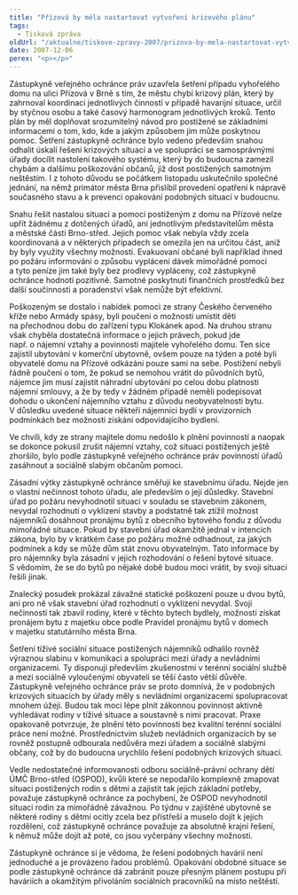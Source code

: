```yaml
---
title: "Přízová by měla nastartovat vytvoření krizového plánu"
tags:
  - Tisková zpráva
oldUrl: "/aktualne/tiskove-zpravy-2007/prizova-by-mela-nastartovat-vytvoreni-krizoveho-planu"
date: 2007-12-06
perex: "<p></p>"
---
```


<!-- imported from the old website -->

<p class="Normln-web">Zástupkyně veřejného ochránce práv uzavřela šetření případu vyhořelého domu na ulici Přízová v Brně s tím, že městu chybí krizový plán, který by zahrnoval koordinaci jednotlivých činností v případě havarijní situace, určil by styčnou osobu a také časový harmonogram jednotlivých kroků. Tento plán by měl doplňovat srozumitelný návod pro postižené se základními informacemi o tom, kdo, kde a jakým způsobem jim může poskytnou pomoc. Šetření zástupkyně ochránce bylo vedeno především snahou odhalit úskalí řešení krizových situací a ve spolupráci se samosprávnými úřady docílit nastolení takového systému, který by do budoucna zamezil chybám a dalšímu poškozování občanů, již dost postižených samotným neštěstím. I z tohoto důvodu se počátkem listopadu uskutečnilo společné jednání, na němž primátor města Brna přislíbil provedení opatření k nápravě současného stavu a k prevenci opakování podobných situací v budoucnu.</p><p class="Normln-web">Snahu řešit nastalou situaci a pomoci postiženým z domu na Přízové nelze upřít žádnému z dotčených úřadů, ani jednotlivým představitelům města a městské části Brno-střed. Jejich pomoc však nebyla vždy zcela koordinovaná a v některých případech se omezila jen na určitou část, aniž by byly využity všechny možnosti. Evakuovaní občané byli například ihned po požáru informováni o způsobu vyplácení dávek mimořádné pomoci a tyto peníze jim také byly bez prodlevy vypláceny, což zástupkyně ochránce hodnotí pozitivně. Samotné poskytnutí finančních prostředků bez další součinnosti a poradenství však nemůže být efektivní.</p><p class="Normln-web">Poškozeným se dostalo i nabídek pomoci ze strany Českého červeného kříže nebo Armády spásy, byli poučeni o možnosti umístit děti na přechodnou dobu do zařízení typu Klokánek apod. Na druhou stranu však chyběla dostatečná informace o jejich právech, pokud jde např. o nájemní vztahy a povinnosti majitele vyhořelého domu. Ten sice zajistil ubytování v komerční ubytovně, ovšem pouze na týden a poté byli obyvatelé domu na Přízové odkázáni pouze sami na sebe. Postižení nebyli řádně poučeni o tom, že pokud se nemohou vrátit do původních bytů, nájemce jim musí zajistit náhradní ubytování po celou dobu platnosti nájemní smlouvy, a že by tedy v žádném případě neměli podepisovat dohodu o ukončení nájemního vztahu z důvodu neobyvatelnosti bytu. V důsledku uvedené situace někteří nájemníci bydlí v provizorních podmínkách bez možnosti získání odpovídajícího bydlení.</p><p class="Normln-web">Ve chvíli, kdy ze strany majitele domu nedošlo k plnění povinností a naopak se dokonce pokusil zrušit nájemní vztahy, což situaci postižených ještě zhoršilo, bylo podle zástupkyně veřejného ochránce práv povinností úřadů zasáhnout a sociálně slabým občanům pomoci.</p><p class="Normln-web">Zásadní výtky zástupkyně ochránce směřují ke stavebnímu úřadu. Nejde jen o vlastní nečinnost tohoto úřadu, ale především o její důsledky. Stavební úřad po požáru nevyhodnotil situaci v souladu se stavebním zákonem, nevydal rozhodnutí o vyklizení stavby a podstatně tak ztížil možnost nájemníků dosáhnout pronájmu bytů z obecního bytového fondu z důvodu mimořádné situace. Pokud by stavební úřad okamžitě jednal v intencích zákona, bylo by v krátkém čase po požáru možné odhadnout, za jakých podmínek a kdy se může dům stát znovu obyvatelným. Tato informace by pro nájemníky byla zásadní v jejich rozhodování o řešení bytové situace. S vědomím, že se do bytů po nějaké době budou moci vrátit, by svoji situaci řešili jinak.</p><p class="Normln-web">Znalecký posudek prokázal závažné statické poškození pouze u dvou bytů, ani pro ně však stavební úřad rozhodnutí o vyklizení nevydal. Svojí nečinností tak zbavil rodiny, které v těchto bytech bydlely, možnosti získat pronájem bytu z majetku obce podle Pravidel pronájmu bytů v domech v majetku statutárního města Brna.</p><p class="Normln-web">Šetření tíživé sociální situace postižených nájemníků odhalilo rovněž výraznou slabinu v komunikaci a spolupráci mezi úřady a nevládními organizacemi. Ty disponují především zkušenostmi v terénní sociální službě a mezi sociálně vyloučenými obyvateli se těší často větší důvěře. Zástupkyně veřejného ochránce práv se proto domnívá, že v podobných krizových situacích by úřady měly s nevládními organizacemi spolupracovat mnohem úžeji. Budou tak moci lépe plnit zákonnou povinnost aktivně vyhledávat rodiny v tíživé situace a soustavně s nimi pracovat. Praxe opakovaně potvrzuje, že plnění této povinnosti bez kvalitní terénní sociální práce není možné. Prostřednictvím služeb nevládních organizacích by se rovněž postupně odbourala nedůvěra mezi úřadem a sociálně slabými občany, což by do budoucna urychlilo řešení podobných krizových situací.</p><p class="Normln-web">Vedle nedostatečné informovanosti odboru sociálně-právní ochrany dětí ÚMČ Brno-střed (OSPOD), kvůli které se nepodařilo komplexně zmapovat situaci postižených rodin s dětmi a zajistit tak jejich základní potřeby, považuje zástupkyně ochránce za pochybení, že OSPOD nevyhodnotil situaci rodin za mimořádně závažnou. Po týdnu v zajištěné ubytovně se některé rodiny s dětmi ocitly zcela bez přístřeší a muselo dojít k jejich rozdělení, což zástupkyně ochránce považuje za absolutně krajní řešení, k němuž může dojít až poté, co jsou vyčerpány všechny možnosti.</p><p class="Normln-web">Zástupkyně ochránce si je vědoma, že řešení podobných havárií není jednoduché a je provázeno řadou problémů. Opakování obdobné situace se podle zástupkyně ochránce dá zabránit pouze přesným plánem postupu při haváriích a okamžitým přivoláním sociálních pracovníků na místo neštěstí.</p><p class="Normln"> </p>
